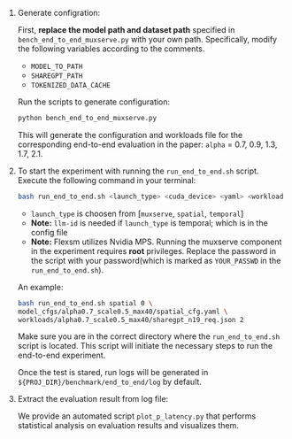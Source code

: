 1. Generate configration:

    First, **replace the model path and dataset path** specified in `bench_end_to_end_muxserve.py` with your own path. Specifically, modify the following variables according to the comments.

    - `MODEL_TO_PATH`
    - `SHAREGPT_PATH`
    - `TOKENIZED_DATA_CACHE`

    Run the scripts to generate configuration:
    ```bash
    python bench_end_to_end_muxserve.py
    ```
    This will generate the configuration and workloads file for the corresponding end-to-end evaluation in the paper: `alpha` = 0.7, 0.9, 1.3, 1.7, 2.1.

2. To start the experiment with running the `run_end_to_end.sh` script. Execute the following command in your terminal:

    ```bash
    bash run_end_to_end.sh <launch_type> <cuda_device> <yaml> <workload> [split_llm if 'spatial']
    ```

    - `launch_type` is choosen from [`muxserve`, `spatial`, `temporal`]
    - **Note:** `llm-id` is needed if `launch_type` is temporal; which is in the config file
    - **Note:** Flexsm utilizes Nvidia MPS. Running the muxserve component in the experiment requires **root** privileges. Replace the password in the script with your password(which is marked as `YOUR_PASSWD` in the `run_end_to_end.sh`).

    An example:

    ```bash
    bash run_end_to_end.sh spatial 0 \
    model_cfgs/alpha0.7_scale0.5_max40/spatial_cfg.yaml \
    workloads/alpha0.7_scale0.5_max40/sharegpt_n19_req.json 2
    ```

    Make sure you are in the correct directory where the `run_end_to_end.sh` script is located. This script will initiate the necessary steps to run the end-to-end experiment.

    Once the test is stared, run logs will be generated in `${PROJ_DIR}/benchmark/end_to_end/log` by default.

3. Extract the evaluation result from log file:

    We provide an automated script `plot_p_latency.py` that performs statistical analysis on evaluation results and visualizes them.
